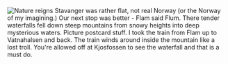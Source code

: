 ![Nature reigns](waterfall.JPG)
Stavanger was rather flat, not real Norway (or the Norway of my imagining.) Our next stop was better - Flam said Flum. There tender waterfalls fell down steep mountains from snowy heights into deep mysterious waters. Picture postcard stuff. I took the train from Flam up to Vatnahalsen and back. The train winds around inside the mountain like a lost troll. You're allowed off at Kjosfossen to see the waterfall and that is a must do.
